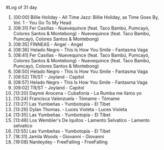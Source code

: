 #Log of 31 day

1. [00:00] Billie Holiday - All Time Jazz: Billie Holiday, as Time Goes By, Vol. 1 - You Go To My Head
1. [08:31] Fer Casillas - Nuevequince (feat. Taco Bambú, Pumcayó, Colores Santos & Montebong) - Nuevequince (feat. Taco Bambú, Pumcayó, Colores Santos & Montebong)
1. [08:35] FINNEAS - Angel - Angel
1. [08:36] Helado Negro - This Is How You Smile - Fantasma Vaga
1. [08:41] Fer Casillas - Nuevequince (feat. Taco Bambú, Pumcayó, Colores Santos & Montebong) - Nuevequince (feat. Taco Bambú, Pumcayó, Colores Santos & Montebong)
1. [08:50] Helado Negro - This Is How You Smile - Fantasma Vaga
1. [08:52] TR/ST - Joyland - Capitol
1. [08:57] Helado Negro - This Is How You Smile - Fantasma Vaga
1. [09:02] TR/ST - Joyland - Capitol
1. [13:20] Daymé Arocena - Cubafonía - La Rumba me llamo yo
1. [13:24] Francisca Valenzuela - Tómame - Tómame
1. [13:27] Las Yumbeñas - Yumbotopía - El Tíbet
1. [13:29] Dylan Thomas. - Luces Violeta - Luces Violeta
1. [13:35] Las Yumbeñas - Yumbotopía - El Tíbet
1. [13:48] Los Wembler's De Iquitos - Lamento Selvatico - Lamento selvatico
1. [13:55] Las Yumbeñas - Yumbotopía - El Tíbet
1. [18:31] Jamila Woods - Giovanni - Giovanni
1. [19:08] Nardeydey - FreeFalling - FreeFalling
